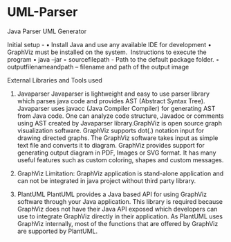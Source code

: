 # UML-Parser


Java Parser UML Generator

Initial setup -	
	• Install Java and use any available IDE for development
	• GraphViz must be installed on the system. 
Instructions to execute the program
	•	java –jar <Name of Jar File.jar> <sourcefilepath> <outputfilenameandpath>
	◦	sourcefilepath - Path to the default package folder.
	◦	outputfilenameandpath – filename and path of the output image 

External Libraries and Tools used
1. Javaparser
Javaparser is lightweight and easy to use parser library which parses java code and provides AST (Abstract Syntax Tree). Javaparser uses javacc (Java Compiler Compiler) for generating AST from Java code. One can analyze code structure, Javadoc or comments using AST created by Javaparser library.GraphViz is open source graph visualization software. GraphViz supports dot(.) notation input for drawing directed graphs. The GraphViz software takes input 
as simple text file and converts it to diagram. GraphViz provides support for generating output diagram in PDF, Images or SVG format. It has many useful features such as custom coloring, shapes and custom messages.

2. GraphViz
Limitation: GraphViz application is stand-alone application and can not be integrated in java project without third party library.

3. PlantUML
PlantUML provides a Java based API for using GraphViz software through your Java application. This library is required because GraphViz does not have their 
Java API exposed which developers can use to integrate GraphViz directly in their application. As PlantUML uses GraphViz internally, most of the functions that are offered by GraphViz are supported by PlantUML.

